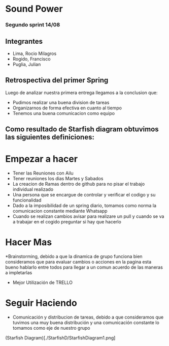 # Sound Power
### Segundo sprint 14/08
## Integrantes
* Lima, Rocio Milagros
* Rogido, Francisco
* Puglia, Julian
## Retrospectiva del primer Spring

Luego de analizar nuestra primera entrega llegamos a la conclusion que: 

* Pudimos realizar una buena division de tareas
* Organizarnos de forma efectiva en cuanto al tiempo
* Tenemos una buena comunicacion como equipo

## Como resultado de Starfish diagram obtuvimos las siguientes  definiciones:

# Empezar a hacer

* Tener las Reuniones con Ailu
* Tener reuniones los dias Martes y Sabados
* La creacion de Ramas dentro de github para no pisar el trabajo individual realizado
* Una persona que se encargue de controlar y verificar el codigo y su funcionalidad 
* Dado a la imposibilidad de un spring diario, tomamos como norma la comunicacion constante mediante Whatsapp
* Cuando se realizan cambios avisar para realizare un pull y cuando se va a trabajar en el cogido preguntar si hay que hacerlo

# Hacer Mas

*Brainstorming, debido a que la dinamica de grupo funciona bien consideramos que para evaluar cambios o acciones en la pagina esta bueno hablarlo entre todos para llegar a un comun acuerdo de las maneras a impletarlas 
* Mejor Utilización de TRELLO 

# Seguir Haciendo

* Comunicación y distribucion de tareas, debido a que consideramos que tuvimos una muy buena distribución y una comunicación constante lo tomamos como eje de nuestro grupo 

(Starfish Diagram)[./StarfishD/StarfishDiagram1.png]


